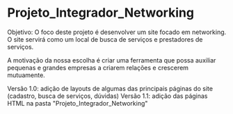 # Projeto_Integrador_Networking

Objetivo: O foco deste projeto é desenvolver um site focado em networking. O site servirá como um local de busca de serviços e prestadores de serviços.

A motivação da nossa escolha é criar uma ferramenta que possa auxiliar pequenas e grandes empresas a criarem relações e crescerem mutuamente.

Versão 1.0: adição de layouts de algumas das principais páginas do site (cadastro, busca de serviços, dúvidas)
Versão 1.1: adição das páginas HTML na pasta "Projeto_Integrador_Networking"
